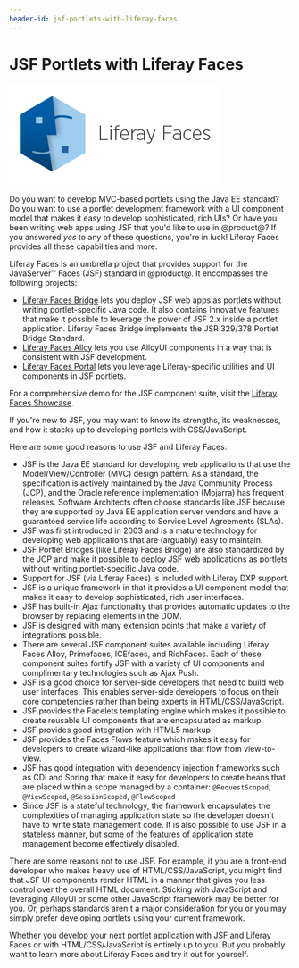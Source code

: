 ```yaml
---
header-id: jsf-portlets-with-liferay-faces
---
```


# JSF Portlets with Liferay Faces

![ ](../../../images/liferay-faces-logo.png)

Do you want to develop MVC-based portlets using the Java EE standard? Do you
want to use a portlet development framework with a UI component model that
makes it easy to develop sophisticated, rich UIs? Or have you been writing 
web apps using JSF that you'd like to use in @product@? If you answered *yes*
to any of these questions, you're in luck! Liferay Faces provides all these
capabilities and more. 

Liferay Faces is an umbrella project that provides support for the
JavaServer&#8482; Faces (JSF) standard in @product@. It encompasses the
following projects:

- [Liferay Faces Bridge](/docs/7-1/reference/-/knowledge_base/r/understanding-liferay-faces-bridge)
  lets you deploy JSF web apps as portlets without writing portlet-specific Java
  code. It also contains innovative features that make it possible to leverage
  the power of JSF 2.x inside a portlet application. Liferay Faces Bridge
  implements the JSR 329/378 Portlet Bridge Standard.
- [Liferay Faces Alloy](/docs/7-1/reference/-/knowledge_base/r/understanding-liferay-faces-alloy)
  lets you use AlloyUI components in a way that is consistent with JSF
  development.
- [Liferay Faces Portal](/docs/7-1/reference/-/knowledge_base/r/understanding-liferay-faces-portal)
  lets you leverage Liferay-specific utilities and UI components in JSF
  portlets.

For a comprehensive demo for the JSF component suite, visit the
[Liferay Faces Showcase](http://www.liferayfaces.org).

If you're new to JSF, you may want to know its strengths, its weaknesses,
and how it stacks up to developing portlets with CSS/JavaScript. 

Here are some good reasons to use JSF and Liferay Faces:

- JSF is the Java EE standard for developing web applications that use the
  Model/View/Controller (MVC) design pattern. As a standard, the specification
  is actively maintained by the Java Community Process (JCP), and the Oracle
  reference implementation (Mojarra) has frequent releases. Software Architects
  often choose standards like JSF because they are supported by Java EE
  application server vendors and have a guaranteed service life according to
  Service Level Agreements (SLAs).
- JSF was first introduced in 2003 and is a mature technology for
  developing web applications that are (arguably) easy to maintain.
- JSF Portlet Bridges (like Liferay Faces Bridge) are also standardized by the
  JCP and make it possible to deploy JSF web applications as portlets without
  writing portlet-specific Java code.
- Support for JSF (via Liferay Faces) is included with Liferay DXP support.
- JSF is a unique framework in that it provides a UI component model that makes
  it easy to develop sophisticated, rich user interfaces.
- JSF has built-in Ajax functionality that provides automatic updates to the
  browser by replacing elements in the DOM.
- JSF is designed with many extension points that make a variety of integrations
  possible.
- There are several JSF component suites available including Liferay Faces
  Alloy, Primefaces, ICEfaces, and RichFaces. Each of these component suites
  fortify JSF with a variety of UI components and complimentary technologies
  such as Ajax Push.
- JSF is a good choice for server-side developers that need to build web user
  interfaces. This enables server-side developers to focus on their core
  competencies rather than being experts in HTML/CSS/JavaScript.
- JSF provides the Facelets templating engine which makes it possible to create
  reusable UI components that are encapsulated as markup.
- JSF provides good integration with HTML5 markup
- JSF provides the Faces Flows feature which makes it easy for developers to
  create wizard-like applications that flow from view-to-view. 
- JSF has good integration with dependency injection frameworks such as CDI and
  Spring that make it easy for developers to create beans that are placed within
  a scope managed by a container: `@RequestScoped`, `@ViewScoped`,
  `@SessionScoped`, `@FlowScoped`
- Since JSF is a stateful technology, the framework encapsulates the
  complexities of managing application state so the developer doesn't have
  to write state management code. It is also possible to use JSF in a stateless
  manner, but some of the features of application state management become
  effectively disabled.

There are some reasons not to use JSF. For example, if you are a front-end
developer who makes heavy use of HTML/CSS/JavaScript, you might find that JSF UI
components render HTML in a manner that gives you less control over the overall
HTML document. Sticking with JavaScript and leveraging AlloyUI or some other
JavaScript framework may be better for you. Or, perhaps standards aren't a major
consideration for you or you may simply prefer developing portlets using your
current framework.

Whether you develop your next portlet application with JSF and Liferay Faces or
with HTML/CSS/JavaScript is entirely up to you. But you probably want to learn
more about Liferay Faces and try it out for yourself.
